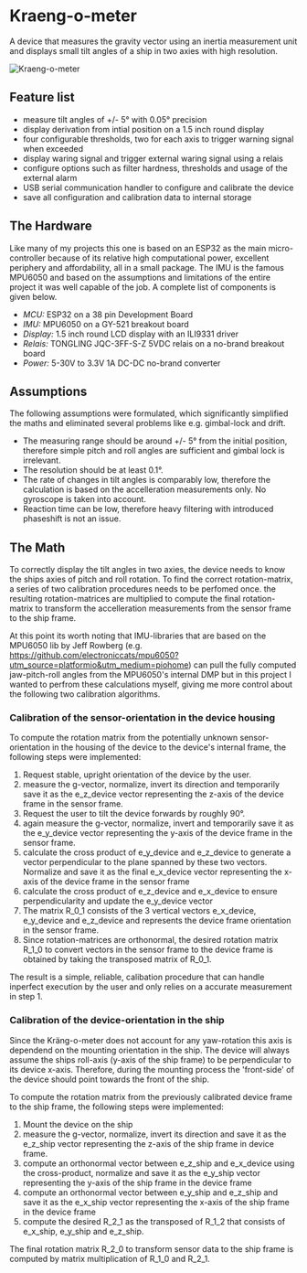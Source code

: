 # Kraeng-o-meter
A device that measures the gravity vector using an inertia measurement unit and displays small tilt angles of a ship in two axies with high resolution.

![Kraeng-o-meter](https://user-images.githubusercontent.com/66171172/158064480-a04bc056-ee0c-41a2-8f8a-2e9fbea39458.jpg)

## Feature list
- measure tilt angles of +/- 5° with 0.05° precision
- display derivation from intial position on a 1.5 inch round display
- four configurable thresholds, two for each axis to trigger warning signal when exceeded
- display waring signal and trigger external waring signal using a relais
- configure options such as filter hardness, thresholds and usage of the external alarm
- USB serial communication handler to configure and calibrate the device
- save all configuration and calibration data to internal storage


## The Hardware
Like many of my projects this one is based on an ESP32 as the main micro-controller because of its relative high computational power, excellent periphery and affordability, all in a small package. The IMU is the famous MPU6050 and based on the assumptions and limitations of the entire project it was well capable of the job. A complete list of components is given below.

- *MCU:* ESP32 on a 38 pin Development Board
- *IMU:* MPU6050 on a GY-521 breakout board
- *Display:* 1.5 inch round LCD display with an ILI9331 driver
- *Relais:* TONGLING JQC-3FF-S-Z 5VDC relais on a no-brand breakout board
- *Power:* 5-30V to 3.3V 1A DC-DC no-brand converter

## Assumptions
The following assumptions were formulated, which significantly simplified the maths and eliminated several problems like e.g. gimbal-lock and drift.

- The measuring range should be around +/- 5° from the initial position, therefore simple pitch and roll angles are sufficient and gimbal lock is irrelevant.
- The resolution should be at least 0.1°.
- The rate of changes in tilt angles is comparably low, therefore the calculation is based on the accelleration measurements only. No gyroscope is taken into account.
- Reaction time can be low, therefore heavy filtering with introduced phaseshift is not an issue.

## The Math
To correctly display the tilt angles in two axies, the device needs to know the ships axies of pitch and roll rotation. To find the correct rotation-matrix, a series of two calibration procedures needs to be perfomed once. the resulting rotation-matrices are multiplied to compute the final rotation-matrix to transform the accelleration measurements from the sensor frame to the ship frame.

At this point its worth noting that IMU-libraries that are based on the MPU6050 lib by Jeff Rowberg (e.g. https://github.com/electroniccats/mpu6050?utm_source=platformio&utm_medium=piohome) can pull the fully computed jaw-pitch-roll angles from the MPU6050's internal DMP but in this project I wanted to perfrom these calculations myself, giving me more control about the following two calibration algorithms.

### Calibration of the sensor-orientation in the device housing
To compute the rotation matrix from the potentially unknown sensor-orientation in the housing of the device to the device's internal frame, the following steps were implemented:

1. Request stable, upright orientation of the device by the user.
2. measure the g-vector, normalize, invert its direction and temporarily save it as the e_z_device vector representing the z-axis of the device frame in the sensor frame.
3. Request the user to tilt the device forwards by roughly 90°.
4. again measure the g-vector, normalize, invert and temporarily save it as the e_y_device vector representing the y-axis of the device frame in the sensor frame.
5. calculate the cross product of e_y_device and e_z_device to generate a vector perpendicular to the plane spanned by these two vectors. Normalize and save it as the final e_x_device vector representing the x-axis of the device frame in the sensor frame
6. calculate the cross product of e_z_device and e_x_device to ensure perpendicularity and update the e_y_device vector
7. The matrix R_0_1 consists of the 3 vertical vectors e_x_device, e_y_device and e_z_device and represents the device frame orientation in the sensor frame.
8. Since rotation-matrices are orthonormal, the desired rotation matrix R_1_0 to convert vectors in the sensor frame to the device frame is obtained by taking the transposed matrix of R_0_1.

The result is a simple, reliable, calibation procedure that can handle inperfect execution by the user and only relies on a accurate measurement in step 1.

### Calibration of the device-orientation in the ship
Since the Kräng-o-meter does not account for any yaw-rotation this axis is dependend on the mounting orientation in the ship. The device will always assume the ships roll-axis (y-axis of the ship frame) to be perpendicular to its device x-axis. Therefore, during the mounting process the 'front-side' of the device should point towards the front of the ship. 

To compute the rotation matrix from the previously calibrated device frame to the ship frame, the following steps were implemented:

1. Mount the device on the ship
2. measure the g-vector, normalize, invert its direction and save it as the e_z_ship vector representing the z-axis of the ship frame in device frame.
3. compute an orthonormal vector between e_z_ship and e_x_device using the cross-product, normalize and save it as the e_y_ship vector representing the y-axis of the ship frame in the device frame
4. compute an orthonormal vector between e_y_ship and e_z_ship and save it as the e_x_ship vector representing the x-axis of the ship frame in the device frame
5. compute the desired R_2_1 as the transposed of R_1_2 that consists of e_x_ship, e_y_ship and e_z_ship.

The final rotation matrix R_2_0 to transform sensor data to the ship frame is computed by matrix multiplication of R_1_0 and R_2_1.

